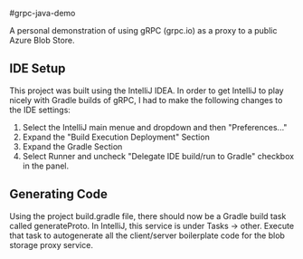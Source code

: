 #grpc-java-demo

A personal demonstration of using gRPC (grpc.io) as a proxy to a public
Azure Blob Store.

## IDE Setup    
This project was built using the IntelliJ IDEA. In order to get IntelliJ to play 
nicely with Gradle builds of gRPC, I had to make the following changes to the IDE
settings:
1. Select the IntelliJ main menue and dropdown and then "Preferences..."
2. Expand the  "Build Execution Deployment" Section
3. Expand the Gradle Section
4. Select Runner and uncheck "Delegate IDE build/run to Gradle" checkbox in the 
panel.

## Generating Code 
Using the project build.gradle file, there should now be a Gradle build task
called generateProto. In IntelliJ, this service is under Tasks -> other. Execute
that task to autogenerate all the client/server boilerplate code for the blob 
storage proxy service.